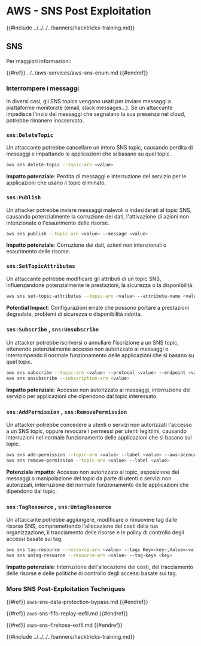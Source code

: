 # AWS - SNS Post Exploitation

{{#include ../../../../banners/hacktricks-training.md}}

## SNS

Per maggiori informazioni:

{{#ref}}
../../aws-services/aws-sns-enum.md
{{#endref}}

### Interrompere i messaggi

In diversi casi, gli SNS topics vengono usati per inviare messaggi a piattaforme monitorate (email, slack messages...). Se un attaccante impedisce l'invio dei messaggi che segnalano la sua presenza nel cloud, potrebbe rimanere inosservato.

### `sns:DeleteTopic`

Un attaccante potrebbe cancellare un intero SNS topic, causando perdita di messaggi e impattando le applicazioni che si basano su quel topic.
```bash
aws sns delete-topic --topic-arn <value>
```
**Impatto potenziale**: Perdita di messaggi e interruzione del servizio per le applicazioni che usano il topic eliminato.

### `sns:Publish`

Un attacker potrebbe inviare messaggi malevoli o indesiderati al topic SNS, causando potenzialmente la corruzione dei dati, l'attivazione di azioni non intenzionate o l'esaurimento delle risorse.
```bash
aws sns publish --topic-arn <value> --message <value>
```
**Impatto potenziale**: Corruzione dei dati, azioni non intenzionali o esaurimento delle risorse.

### `sns:SetTopicAttributes`

Un attaccante potrebbe modificare gli attributi di un topic SNS, influenzandone potenzialmente le prestazioni, la sicurezza o la disponibilità.
```bash
aws sns set-topic-attributes --topic-arn <value> --attribute-name <value> --attribute-value <value>
```
**Potential Impact**: Configurazioni errate che possono portare a prestazioni degradate, problemi di sicurezza o disponibilità ridotta.

### `sns:Subscribe` , `sns:Unsubscribe`

Un attacker potrebbe iscriversi o annullare l'iscrizione a un SNS topic, ottenendo potenzialmente accesso non autorizzato ai messaggi o interrompendo il normale funzionamento delle applicazioni che si basano su quel topic.
```bash
aws sns subscribe --topic-arn <value> --protocol <value> --endpoint <value>
aws sns unsubscribe --subscription-arn <value>
```
**Impatto potenziale**: Accesso non autorizzato ai messaggi, interruzione del servizio per applicazioni che dipendono dal topic interessato.

### `sns:AddPermission` , `sns:RemovePermission`

Un attacker potrebbe concedere a utenti o servizi non autorizzati l'accesso a un SNS topic, oppure revocare i permessi per utenti legittimi, causando interruzioni nel normale funzionamento delle applicazioni che si basano sul topic.
```bash
aws sns add-permission --topic-arn <value> --label <value> --aws-account-id <value> --action-name <value>
aws sns remove-permission --topic-arn <value> --label <value>
```
**Potenziale impatto**: Accesso non autorizzato al topic, esposizione dei messaggi o manipolazione del topic da parte di utenti o servizi non autorizzati, interruzione del normale funzionamento delle applicazioni che dipendono dal topic.

### `sns:TagResource` , `sns:UntagResource`

Un attaccante potrebbe aggiungere, modificare o rimuovere tag dalle risorse SNS, compromettendo l'allocazione dei costi della tua organizzazione, il tracciamento delle risorse e le policy di controllo degli accessi basate sui tag.
```bash
aws sns tag-resource --resource-arn <value> --tags Key=<key>,Value=<value>
aws sns untag-resource --resource-arn <value> --tag-keys <key>
```
**Impatto potenziale**: Interruzione dell'allocazione dei costi, del tracciamento delle risorse e delle politiche di controllo degli accessi basate sui tag.

### More SNS Post-Exploitation Techniques

{{#ref}}
aws-sns-data-protection-bypass.md
{{#endref}}

{{#ref}}
aws-sns-fifo-replay-exfil.md
{{#endref}}

{{#ref}}
aws-sns-firehose-exfil.md
{{#endref}}

{{#include ../../../../banners/hacktricks-training.md}}

